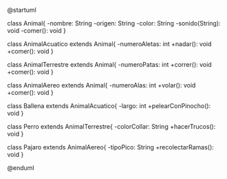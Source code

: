 @startuml

class Animal{
    -nombre: String
    -origen: String
    -color: String
    -sonido(String): void
    -comer(): void
}

class AnimalAcuatico extends Animal{
    -numeroAletas: int
    +nadar(): void
    +comer(): void
}

class AnimalTerrestre extends Animal{
    -numeroPatas: int
    +correr(): void
    +comer(): void
}

class AnimalAereo extends Animal{
    -numeroAlas: int
    +volar(): void
    +comer(): void
}

class Ballena extends AnimalAcuatico{
    -largo: int
    +pelearConPinocho(): void
}

class Perro extends AnimalTerrestre{
    -colorCollar: String
    +hacerTrucos(): void
}

class Pajaro extends AnimalAereo{
    -tipoPico: String
    +recolectarRamas(): void
}

@enduml
